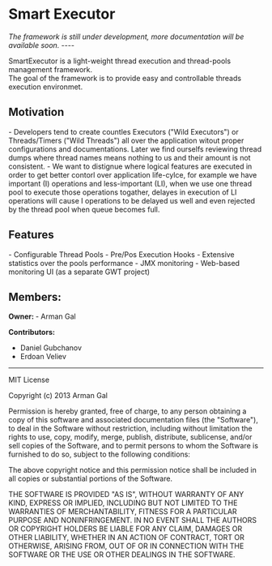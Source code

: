<h1>Smart Executor</h1>
<i>The framework is still under development, more documentation will be available soon.</i>
----

SmartExecutor is a light-weight thread execution and thread-pools management framework. <br>
The goal of the framework is to provide easy and controllable threads execution environmet.

<h2>Motivation</h2>
- Developers tend to create countles Executors ("Wild Executors") or Threads/Timers ("Wild Threads") all over the application witout proper configurations and documentations. Later we find ourselfs reviewing thread dumps where thread names means nothing to us and their amount is not consistent.
- We want to distignue where logical features are executed in order to get better contorl over application life-cylce, for example we have important (I) operations and less-important (LI), when we use one thread pool to execute those operations togather, delayes in execution of LI operations will cause I operations to be delayed us well and even rejected by the thread pool when queue becomes full.


<h2 name="features">Features</h2>
- Configurable Thread Pools
- Pre/Pos Execution Hooks
- Extensive statistics over the pools performance
- JMX monitoring
- Web-based monitoring UI (as a separate GWT project)

<h2>Members:</h2>
<b>Owner: </b>
- Arman Gal

<b>Contributors:</b>
* Daniel Gubchanov
* Erdoan Veliev



----
MIT License

Copyright (c) 2013 Arman Gal

Permission is hereby granted, free of charge, to any person obtaining a copy of this software and associated documentation files (the "Software"),
to deal in the Software without restriction, including without limitation the rights to use, copy, modify, merge, publish, distribute, sublicense,
and/or sell copies of the Software, and to permit persons to whom the Software is furnished to do so, subject to the following conditions:

The above copyright notice and this permission notice shall be included in all copies or substantial portions of the Software.

THE SOFTWARE IS PROVIDED "AS IS", WITHOUT WARRANTY OF ANY KIND, EXPRESS OR IMPLIED, INCLUDING BUT NOT LIMITED TO THE WARRANTIES OF MERCHANTABILITY,
FITNESS FOR A PARTICULAR PURPOSE AND NONINFRINGEMENT. IN NO EVENT SHALL THE AUTHORS OR COPYRIGHT HOLDERS BE LIABLE FOR ANY CLAIM, DAMAGES OR OTHER LIABILITY,
WHETHER IN AN ACTION OF CONTRACT, TORT OR OTHERWISE, ARISING FROM, OUT OF OR IN CONNECTION WITH THE SOFTWARE OR THE USE OR OTHER DEALINGS IN THE SOFTWARE.

